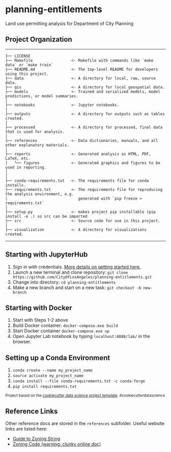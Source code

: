 planning-entitlements
==============================

Land use permitting analysis for Department of City Planning

## Project Organization
------------

    ├── LICENSE
    ├── Makefile                 <- Makefile with commands like `make data` or `make train`
    ├── README.md                <- The top-level README for developers using this project.
    ├── data                     <- A directory for local, raw, source data.
    ├── gis                      <- A directory for local geospatial data.
    ├── models                   <- Trained and serialized models, model predictions, or model summaries.
    │
    ├── notebooks                <- Jupyter notebooks.
    |
    ├── outputs                  <- A directory for outputs such as tables created.
    |
    ├── processed                <- A directory for processed, final data that is used for analysis.
    │
    ├── references               <- Data dictionaries, manuals, and all other explanatory materials.
    │
    ├── reports                  <- Generated analysis as HTML, PDF, LaTeX, etc.
    │   └── figures              <- Generated graphics and figures to be used in reporting.
    │
    │
    ├── conda-requirements.txt   <- The requirements file for conda installs.
    ├── requirements.txt         <- The requirements file for reproducing the analysis environment, e.g.
    │                               generated with `pip freeze > requirements.txt`
    │
    ├── setup.py                 <- makes project pip installable (pip install -e .) so src can be imported
    ├── src                      <- Source code for use in this project.
    |
    ├── visualization            <- A directory for visualizations created.
    


--------

## Starting with JupyterHub

1. Sign in with credentials. [More details on getting started here.](https://cityoflosangeles.github.io/best-practices/getting-started-github.html) 
2. Launch a new terminal and clone repository: `git clone https://github.com/CityOfLosAngeles/planning-entitlements.git`
3. Change into directory: `cd planning-entitlements`
4. Make a new branch and start on a new task: `git checkout -b new-branch`


## Starting with Docker

1. Start with Steps 1-2 above
2. Build Docker container: `docker-compose.exe build`
3. Start Docker container `docker-compose.exe up`
4. Open Jupyter Lab notebook by typing `localhost:8888/lab/` in the browser.

## Setting up a Conda Environment 

1. `conda create --name my_project_name` 
2. `source activate my_project_name`
3. `conda install --file conda-requirements.txt -c conda-forge` 
4. `pip install requirements.txt`

<p><small>Project based on the <a target="_blank" href="https://drivendata.github.io/cookiecutter-data-science/">cookiecutter data science project template</a>. #cookiecutterdatascience</small></p>


## Reference Links

Other reference docs are stored in the `references` subfolder. Useful website links are listed here:

*  [Guide to Zoning String](https://planning.lacity.org/zoning/guide-current-zoning-string)
* [Zoning Code (warning: clunky online doc)](https://www.google.com/url?sa=j&url=http%3A%2F%2Flibrary.amlegal.com%2Fnxt%2Fgateway.dll%2FCalifornia%2Flapz%2Fmunicipalcodechapteriplanningandzoningco%3Ff%3Dtemplates%24fn%3Ddefault.htm%243.0%24vid%3Damlegal%3Alapz_ca&uct=1570026728&usg=zjcgvRShEnWEJBb0m-tfFIOaHZo.&source=chat)